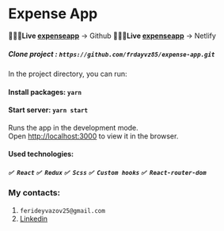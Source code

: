 # Expense App

🔆✅🔴**Live [expenseapp](https://frdayvz85.github.io/expense-app/)** -> Github
🔆✅🔴**Live [expenseapp](https://frdayvz85.github.io/expense-app/)** -> Netlify

##### Clone project : `https://github.com/frdayvz85/expense-app.git`

In the project directory, you can run:

#### Install packages: `yarn`

#### Start server: `yarn start`

Runs the app in the development mode.\
Open [http://localhost:3000](http://localhost:3000) to view it in the browser.

#### Used technologies:

##### `✅ React` `✅ Redux` `✅ Scss` `✅ Custom hooks` `✅ React-router-dom`

### My contacts:

1. `ferideyvazov25@gmail.com`
2. [Linkedin](<[http://localhost:3000](http://localhost:3000)>)
